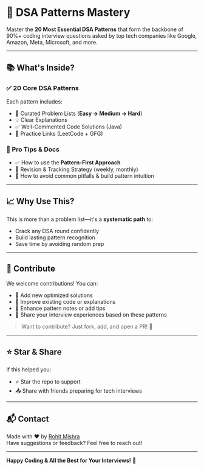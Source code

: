 # 🚀 DSA Patterns Mastery

Master the **20 Most Essential DSA Patterns** that form the backbone of 90%+ coding interview questions asked by top tech companies like Google, Amazon, Meta, Microsoft, and more.

---

## 📚 What's Inside?

### ✅ 20 Core DSA Patterns
Each pattern includes:
- 🔗 Curated Problem Lists (**Easy → Medium → Hard**)
- 💡 Clear Explanations
- ✅ Well-Commented Code Solutions (Java)
- 🧠 Practice Links (LeetCode + GFG)

### 🧰 Pro Tips & Docs
- ✅ How to use the **Pattern-First Approach**
- 🔄 Revision & Tracking Strategy (weekly, monthly)
- 📘 How to avoid common pitfalls & build pattern intuition

---

## 📈 Why Use This?

This is more than a problem list—it's a **systematic path** to:
- Crack any DSA round confidently
- Build lasting pattern recognition
- Save time by avoiding random prep

---

## 🤝 Contribute

We welcome contributions! You can:
- 🧠 Add new optimized solutions
- 🔧 Improve existing code or explanations
- 📝 Enhance pattern notes or add tips
- 📢 Share your interview experiences based on these patterns

> Want to contribute? Just fork, add, and open a PR! 🙌

---

## ⭐️ Star & Share

If this helped you:
- ⭐️ Star the repo to support
- 📤 Share with friends preparing for tech interviews

---

## 📬 Contact

Made with ❤️ by [Rohit Mishra](mailto:rohitmishra729595@gmail.com)  
Have suggestions or feedback? Feel free to reach out!

---

**Happy Coding & All the Best for Your Interviews!** 🚀
